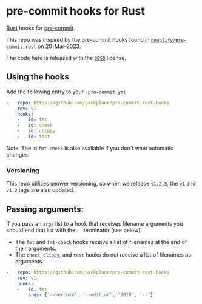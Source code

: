 # pre-commit hooks for Rust

[Rust](https://www.rust-lang.org) hooks for [pre-commit](https://pre-commit.com).

This repo was inspired by the pre-commit hooks found in [`doublify/pre-commit-rust`](https://github.com/doublify/pre-commit-rust) on 20-Mar-2023.

The code here is released with the [`0BSD`](https://opensource.org/license/0bsd/) license.

## Using the hooks

Add the following entry to your `.pre-commit.yml`

```yaml
-   repo: https://github.com/backplane/pre-commit-rust-hooks
    rev: v1
    hooks:
    -   id: fmt
    -   id: check
    -   id: clippy
    -   id: test
```

Note: The id `fmt-check` is also available if you don't want automatic changes.

### Versioning

This repo utilizes semver versioning, so when we release `v1.2.3`, the `v1` and `v1.2` tags are also updated.

## Passing arguments:

If you pass an `args` list to a hook that receives filename arguments you should end that list with the `--` terminator (see below).

* The `fmt` and `fmt-check` hooks receive a list of filenames at the end of their arguments.
* The `check`, `clippy`, and `test` hooks do not receive a list of filenames as arguments.

```yaml
-   repo: https://github.com/backplane/pre-commit-rust-hooks
    rev: v1
    hooks:
    -   id: fmt
        args: ['--verbose', '--edition', '2018', '--']
```
